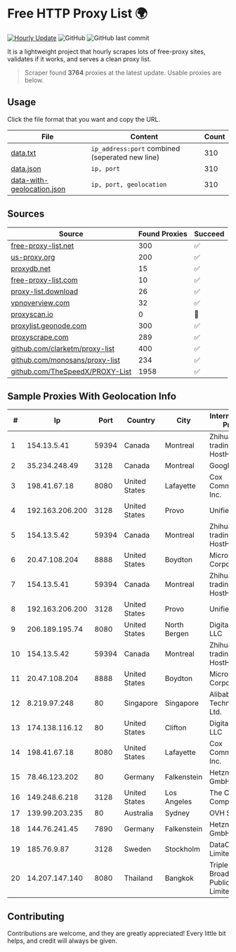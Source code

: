 
# Free HTTP Proxy List 🌍

[![Hourly Update](https://github.com/mertguvencli/http-proxy-list/actions/workflows/main.yml/badge.svg?branch=main)](https://github.com/mertguvencli/http-proxy-list/actions/workflows/main.yml)
![GitHub](https://img.shields.io/github/license/mertguvencli/http-proxy-list)
![GitHub last commit](https://img.shields.io/github/last-commit/mertguvencli/http-proxy-list)

It is a lightweight project that hourly scrapes lots of free-proxy sites, validates if it works, and serves a clean proxy list.


> Scraper found **3764** proxies at the latest update. Usable proxies are below.

## Usage

Click the file format that you want and copy the URL.


|File|Content|Count|
|----|-------|-----|
|[data.txt](https://raw.githubusercontent.com/mertguvencli/http-proxy-list/main/proxy-list/data.txt)|`ip_address:port` combined (seperated new line)|310|
|[data.json](https://raw.githubusercontent.com/mertguvencli/http-proxy-list/main/proxy-list/data.json)|`ip, port`|310|
|[data-with-geolocation.json](https://raw.githubusercontent.com/mertguvencli/http-proxy-list/main/proxy-list/data-with-geolocation.json)|`ip, port, geolocation`|310|

## Sources

|Source|Found Proxies|Succeed|
|------|-------------|-------|
|[free-proxy-list.net](https://free-proxy-list.net)|300|✅|
|[us-proxy.org](https://www.us-proxy.org)|200|✅|
|[proxydb.net](http://proxydb.net)|15|✅|
|[free-proxy-list.com](https://free-proxy-list.com/?page=&port=&type%5B%5D=http&type%5B%5D=https&up_time=0&search=Search)|10|✅|
|[proxy-list.download](https://www.proxy-list.download/HTTP)|26|✅|
|[vpnoverview.com](https://vpnoverview.com/privacy/anonymous-browsing/free-proxy-servers)|32|✅|
|[proxyscan.io](https://www.proxyscan.io)|0|🚫|
|[proxylist.geonode.com](https://proxylist.geonode.com/api/proxy-list?limit=300&page=1&sort_by=lastChecked&sort_type=desc&protocols=http,https)|300|✅|
|[proxyscrape.com](https://api.proxyscrape.com/v2/?request=displayproxies&protocol=http&timeout=10000&country=all&ssl=all&anonymity=all)|289|✅|
|[github.com/clarketm/proxy-list](https://raw.githubusercontent.com/clarketm/proxy-list/master/proxy-list-raw.txt)|400|✅|
|[github.com/monosans/proxy-list](https://raw.githubusercontent.com/monosans/proxy-list/main/proxies/http.txt)|234|✅|
|[github.com/TheSpeedX/PROXY-List](https://raw.githubusercontent.com/TheSpeedX/PROXY-List/master/http.txt)|1958|✅|


## Sample Proxies With Geolocation Info

|#|Ip|Port|Country|City|Internet Service Provider|
|-|--|----|-------|----|-------------------------|
|1|154.13.5.41|59394|Canada|Montreal|Zhihua Lu trading as HostHub|
|2|35.234.248.49|3128|Canada|Montreal|Google LLC|
|3|198.41.67.18|8080|United States|Lafayette|Cox Communications Inc.|
|4|192.163.206.200|3128|United States|Provo|Unified Layer|
|5|154.13.5.42|59394|Canada|Montreal|Zhihua Lu trading as HostHub|
|6|20.47.108.204|8888|United States|Boydton|Microsoft Corporation|
|7|154.13.5.41|59394|Canada|Montreal|Zhihua Lu trading as HostHub|
|8|192.163.206.200|3128|United States|Provo|Unified Layer|
|9|206.189.195.74|8080|United States|North Bergen|DigitalOcean, LLC|
|10|154.13.5.42|59394|Canada|Montreal|Zhihua Lu trading as HostHub|
|11|20.47.108.204|8888|United States|Boydton|Microsoft Corporation|
|12|8.219.97.248|80|Singapore|Singapore|Alibaba (US) Technology Co., Ltd.|
|13|174.138.116.12|80|United States|Clifton|DigitalOcean, LLC|
|14|198.41.67.18|8080|United States|Lafayette|Cox Communications Inc.|
|15|78.46.123.202|80|Germany|Falkenstein|Hetzner Online GmbH|
|16|149.248.6.218|3128|United States|Los Angeles|The Constant Company|
|17|139.99.203.235|80|Australia|Sydney|OVH SAS|
|18|144.76.241.45|7890|Germany|Falkenstein|Hetzner Online GmbH|
|19|185.76.9.87|3128|Sweden|Stockholm|DataCamp Limited|
|20|14.207.147.140|8080|Thailand|Bangkok|Triple T Broadband Public Company Limited|



## Contributing

Contributions are welcome, and they are greatly appreciated! Every
little bit helps, and credit will always be given.

